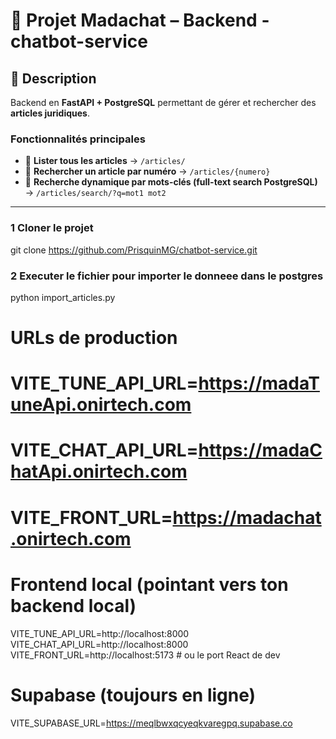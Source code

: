 # 📘 Projet Madachat – Backend - chatbot-service

## 🚀 Description
Backend en **FastAPI + PostgreSQL** permettant de gérer et rechercher des **articles juridiques**.  

### Fonctionnalités principales
- 📑 **Lister tous les articles** → `/articles/`  
- 🔎 **Rechercher un article par numéro** → `/articles/{numero}`  
- 🧠 **Recherche dynamique par mots-clés (full-text search PostgreSQL)** → `/articles/search/?q=mot1 mot2`  

---
### 1 Cloner le projet
git clone https://github.com/PrisquinMG/chatbot-service.git

### 2 Executer le fichier pour importer le donneee dans le postgres
python import_articles.py


# URLs de production
# VITE_TUNE_API_URL=https://madaTuneApi.onirtech.com
# VITE_CHAT_API_URL=https://madaChatApi.onirtech.com
# VITE_FRONT_URL=https://madachat.onirtech.com

# Frontend local (pointant vers ton backend local)
VITE_TUNE_API_URL=http://localhost:8000
VITE_CHAT_API_URL=http://localhost:8000
VITE_FRONT_URL=http://localhost:5173  # ou le port React de dev

# Supabase (toujours en ligne)
VITE_SUPABASE_URL=https://meqlbwxqcyeqkvaregpq.supabase.co